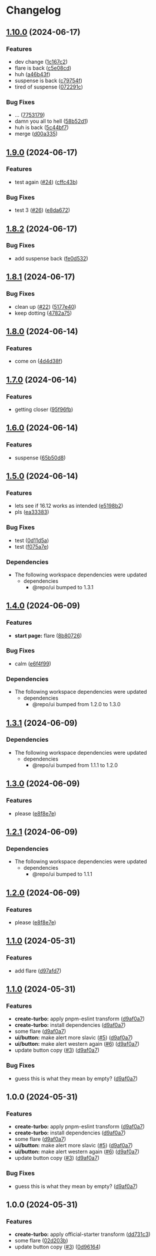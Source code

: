 # Changelog

## [1.10.0](https://github.com/axeen/release-please-test/compare/web-v1.9.0...web-v1.10.0) (2024-06-17)


### Features

* dev change ([1c167c2](https://github.com/axeen/release-please-test/commit/1c167c2c4f9ecc892535c4c59425a64cff3cfe00))
* flare is back ([c5e08cd](https://github.com/axeen/release-please-test/commit/c5e08cd56ea4b9e19444c8f446c6a05cad132c9a))
* huh ([a46b43f](https://github.com/axeen/release-please-test/commit/a46b43fb70f52b044c9b403226e22b9bb85f4cbf))
* suspense is back ([c79754f](https://github.com/axeen/release-please-test/commit/c79754f6355abe8525573a09d8dc8c64a930529b))
* tired of suspense ([072291c](https://github.com/axeen/release-please-test/commit/072291c2ad0fe0827a3e8c022d48f4c59b14353e))


### Bug Fixes

* ... ([7753179](https://github.com/axeen/release-please-test/commit/7753179e4f79e6e297ce6cb4b7cab1d5941872d9))
* damn you all to hell ([58b52d1](https://github.com/axeen/release-please-test/commit/58b52d14c6fcf35d4f95386d9b304b67a96ad928))
* huh is back ([5c44bf7](https://github.com/axeen/release-please-test/commit/5c44bf788224733bea5bb018fe0072f93b88d3e1))
* merge ([d00a335](https://github.com/axeen/release-please-test/commit/d00a335c839f982f6997faa3465f77ed1b2a6249))

## [1.9.0](https://github.com/axeen/release-please-test/compare/web-v1.8.2...web-v1.9.0) (2024-06-17)


### Features

* test again ([#24](https://github.com/axeen/release-please-test/issues/24)) ([cffc43b](https://github.com/axeen/release-please-test/commit/cffc43b3497be69ddbe7ab63174a41d360fb9daa))


### Bug Fixes

* test 3 ([#26](https://github.com/axeen/release-please-test/issues/26)) ([e8da672](https://github.com/axeen/release-please-test/commit/e8da672d9c7f5bfe1258cd443cf4d2675b3e8e42))

## [1.8.2](https://github.com/axeen/release-please-test/compare/web-v1.8.1...web-v1.8.2) (2024-06-17)


### Bug Fixes

* add suspense back ([fe0d532](https://github.com/axeen/release-please-test/commit/fe0d53214b98cacb48bc706a7e7eaf3f962cf939))

## [1.8.1](https://github.com/axeen/release-please-test/compare/web-v1.8.0...web-v1.8.1) (2024-06-17)


### Bug Fixes

* clean up ([#22](https://github.com/axeen/release-please-test/issues/22)) ([5177e40](https://github.com/axeen/release-please-test/commit/5177e405bd6b4bb977dd94ee30efc23b96419f94))
* keep dotting ([4782a75](https://github.com/axeen/release-please-test/commit/4782a75f0153f04e7f31f0e91dd77c9e5e768610))

## [1.8.0](https://github.com/axeen/release-please-test/compare/web-v1.7.0...web-v1.8.0) (2024-06-14)


### Features

* come on ([4d4d38f](https://github.com/axeen/release-please-test/commit/4d4d38f8f796bc6fab16e0437a1d48d8ca11ca99))

## [1.7.0](https://github.com/axeen/release-please-test/compare/web-v1.6.0...web-v1.7.0) (2024-06-14)


### Features

* getting closer ([95f96fb](https://github.com/axeen/release-please-test/commit/95f96fb74242d10c207488c4b9417fbba496f089))

## [1.6.0](https://github.com/axeen/release-please-test/compare/web-v1.5.0...web-v1.6.0) (2024-06-14)


### Features

* suspense ([65b50d8](https://github.com/axeen/release-please-test/commit/65b50d84486434761d721c753cb6a305d99c8291))

## [1.5.0](https://github.com/axeen/release-please-test/compare/web-v1.4.0...web-v1.5.0) (2024-06-14)


### Features

* lets see if 16.12 works as intended ([e5198b2](https://github.com/axeen/release-please-test/commit/e5198b28b1f2c48e1b2cde7ec1ff8144f51d4e6a))
* pls ([ea33383](https://github.com/axeen/release-please-test/commit/ea3338361cc6f46ce4af7db6d529bd87532e1d5d))


### Bug Fixes

* test ([0d11d5a](https://github.com/axeen/release-please-test/commit/0d11d5a65929af5b895a6987f5bf367e304387c9))
* test ([f075a7e](https://github.com/axeen/release-please-test/commit/f075a7ebb340b66036a67858df4589129592dfaf))


### Dependencies

* The following workspace dependencies were updated
  * dependencies
    * @repo/ui bumped to 1.3.1

## [1.4.0](https://github.com/axeen/release-please-test/compare/web-v1.3.1...web-v1.4.0) (2024-06-09)


### Features

* **start page:** flare ([8b80726](https://github.com/axeen/release-please-test/commit/8b807269e44466806da10ae4e2feca7f2b87c5c9))


### Bug Fixes

* calm ([e6f4f99](https://github.com/axeen/release-please-test/commit/e6f4f992a8b865505ecf372d3608129ee39be73f))


### Dependencies

* The following workspace dependencies were updated
  * dependencies
    * @repo/ui bumped from 1.2.0 to 1.3.0

## [1.3.1](https://github.com/axeen/release-please-test/compare/web-v1.3.0...web-v1.3.1) (2024-06-09)


### Dependencies

* The following workspace dependencies were updated
  * dependencies
    * @repo/ui bumped from 1.1.1 to 1.2.0

## [1.3.0](https://github.com/axeen/release-please-test/compare/web-v1.2.1...web-v1.3.0) (2024-06-09)


### Features

* please ([e8f8e7e](https://github.com/axeen/release-please-test/commit/e8f8e7e23054ba0675312af86f374e088084a52a))

## [1.2.1](https://github.com/axeen/release-please-test/compare/web-v1.2.0...web-v1.2.1) (2024-06-09)


### Dependencies

* The following workspace dependencies were updated
  * dependencies
    * @repo/ui bumped to 1.1.1

## [1.2.0](https://github.com/axeen/release-please-test/compare/web-v1.1.0...web-v1.2.0) (2024-06-09)


### Features

* please ([e8f8e7e](https://github.com/axeen/release-please-test/commit/e8f8e7e23054ba0675312af86f374e088084a52a))

## [1.1.0](https://github.com/axeen/release-please-test/compare/web-v1.0.0...web-v1.1.0) (2024-05-31)


### Features

* add flare ([d97afd7](https://github.com/axeen/release-please-test/commit/d97afd7d290e0be69deb1035221d5521070612a8))

## [1.1.0](https://github.com/axeen/release-please-test/compare/web-v1.0.0...web-v1.1.0) (2024-05-31)


### Features

* **create-turbo:** apply pnpm-eslint transform ([d9af0a7](https://github.com/axeen/release-please-test/commit/d9af0a76359eed54a1649e3e7f2fd256df9728cc))
* **create-turbo:** install dependencies ([d9af0a7](https://github.com/axeen/release-please-test/commit/d9af0a76359eed54a1649e3e7f2fd256df9728cc))
* some flare ([d9af0a7](https://github.com/axeen/release-please-test/commit/d9af0a76359eed54a1649e3e7f2fd256df9728cc))
* **ui/button:** make alert more slavic ([#5](https://github.com/axeen/release-please-test/issues/5)) ([d9af0a7](https://github.com/axeen/release-please-test/commit/d9af0a76359eed54a1649e3e7f2fd256df9728cc))
* **ui/button:** make alert western again ([#6](https://github.com/axeen/release-please-test/issues/6)) ([d9af0a7](https://github.com/axeen/release-please-test/commit/d9af0a76359eed54a1649e3e7f2fd256df9728cc))
* update button copy ([#3](https://github.com/axeen/release-please-test/issues/3)) ([d9af0a7](https://github.com/axeen/release-please-test/commit/d9af0a76359eed54a1649e3e7f2fd256df9728cc))


### Bug Fixes

* guess this is what they mean by empty? ([d9af0a7](https://github.com/axeen/release-please-test/commit/d9af0a76359eed54a1649e3e7f2fd256df9728cc))

## 1.0.0 (2024-05-31)


### Features

* **create-turbo:** apply pnpm-eslint transform ([d9af0a7](https://github.com/axeen/release-please-test/commit/d9af0a76359eed54a1649e3e7f2fd256df9728cc))
* **create-turbo:** install dependencies ([d9af0a7](https://github.com/axeen/release-please-test/commit/d9af0a76359eed54a1649e3e7f2fd256df9728cc))
* some flare ([d9af0a7](https://github.com/axeen/release-please-test/commit/d9af0a76359eed54a1649e3e7f2fd256df9728cc))
* **ui/button:** make alert more slavic ([#5](https://github.com/axeen/release-please-test/issues/5)) ([d9af0a7](https://github.com/axeen/release-please-test/commit/d9af0a76359eed54a1649e3e7f2fd256df9728cc))
* **ui/button:** make alert western again ([#6](https://github.com/axeen/release-please-test/issues/6)) ([d9af0a7](https://github.com/axeen/release-please-test/commit/d9af0a76359eed54a1649e3e7f2fd256df9728cc))
* update button copy ([#3](https://github.com/axeen/release-please-test/issues/3)) ([d9af0a7](https://github.com/axeen/release-please-test/commit/d9af0a76359eed54a1649e3e7f2fd256df9728cc))


### Bug Fixes

* guess this is what they mean by empty? ([d9af0a7](https://github.com/axeen/release-please-test/commit/d9af0a76359eed54a1649e3e7f2fd256df9728cc))

## 1.0.0 (2024-05-31)


### Features

* **create-turbo:** apply official-starter transform ([dd731c3](https://github.com/axeen/release-please-test/commit/dd731c3c11c30de7a68ec0e5a003d94434172920))
* some flare ([02d203b](https://github.com/axeen/release-please-test/commit/02d203b822b1c57ee40b3f353be6ae52d8e50d3e))
* update button copy ([#3](https://github.com/axeen/release-please-test/issues/3)) ([0d96164](https://github.com/axeen/release-please-test/commit/0d9616428decde8da7794c609e5fe4e19c259713))
